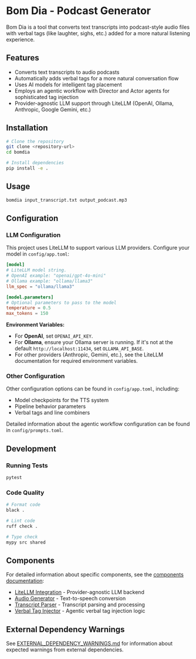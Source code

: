 # Bom Dia - Podcast Generator

Bom Dia is a tool that converts text transcripts into podcast-style audio files with verbal tags (like laughter, sighs, etc.) added for a more natural listening experience.

## Features

- Converts text transcripts to audio podcasts
- Automatically adds verbal tags for a more natural conversation flow
- Uses AI models for intelligent tag placement
- Employs an agentic workflow with Director and Actor agents for sophisticated tag injection
- Provider-agnostic LLM support through LiteLLM (OpenAI, Ollama, Anthropic, Google Gemini, etc.)

## Installation

```bash
# Clone the repository
git clone <repository-url>
cd bomdia

# Install dependencies
pip install -e .
```

## Usage

```bash
bomdia input_transcript.txt output_podcast.mp3
```

## Configuration

### LLM Configuration

This project uses LiteLLM to support various LLM providers. Configure your model in `config/app.toml`:

```toml
[model]
# LiteLLM model string.
# OpenAI example: "openai/gpt-4o-mini"
# Ollama example: "ollama/llama3"
llm_spec = "ollama/llama3"

[model.parameters]
# Optional parameters to pass to the model
temperature = 0.5
max_tokens = 150
```

**Environment Variables:**
- For **OpenAI**, set `OPENAI_API_KEY`.
- For **Ollama**, ensure your Ollama server is running. If it's not at the default `http://localhost:11434`, set `OLLAMA_API_BASE`.
- For other providers (Anthropic, Gemini, etc.), see the LiteLLM documentation for required environment variables.

### Other Configuration

Other configuration options can be found in `config/app.toml`, including:
- Model checkpoints for the TTS system
- Pipeline behavior parameters
- Verbal tags and line combiners

Detailed information about the agentic workflow configuration can be found in `config/prompts.toml`.

## Development

### Running Tests

```bash
pytest
```

### Code Quality

```bash
# Format code
black .

# Lint code
ruff check .

# Type check
mypy src shared
```

## Components

For detailed information about specific components, see the [components documentation](docs/components/):

- [LiteLLM Integration](docs/components/litellm_integration.md) - Provider-agnostic LLM backend
- [Audio Generator](src/components/audio_generator/) - Text-to-speech conversion
- [Transcript Parser](src/components/transcript_parser/) - Transcript parsing and processing
- [Verbal Tag Injector](docs/components/verbal_tag_injector.md) - Agentic verbal tag injection logic

## External Dependency Warnings

See [EXTERNAL_DEPENDENCY_WARNINGS.md](EXTERNAL_DEPENDENCY_WARNINGS.md) for information about expected warnings from external dependencies.
